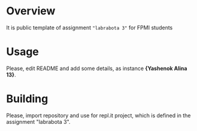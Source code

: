 # Overview

It is public template of assignment `"labrabota 3"` for FPMI students

# Usage

Please, edit README and add some details, as instance **{Yashenok Alina 13}**.

# Building

Please, import repository and use for repl.it project, which is defined in the assignment "labrabota 3".
